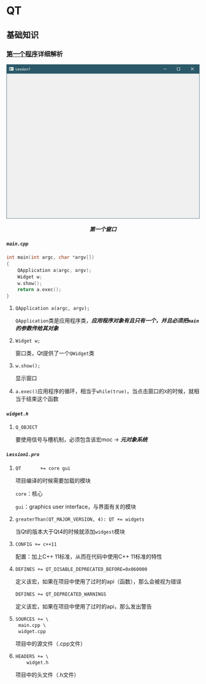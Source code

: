# QT

## 基础知识

### [第一个程序](./Lession1/Lession1.pro)详细解析

![image-20220309220736214](QT.assets/image-20220309220736214.png)

<center><b><i>第一个窗口</i></b></center>

#### *`main.cpp`*

```c++
int main(int argc, char *argv[])
{
    QApplication a(argc, argv);
    Widget w;
    w.show();
    return a.exec();
}
```

1. `QApplication a(argc, argv);`

    `QApplication`类是应用程序类，***应用程序对象有且只有一个，并且必须把`main`的参数传给其对象***

2. `Widget w;`

    窗口类，Qt提供了一个`QWidget`类

3. `w.show();`

    显示窗口

2. `a.exec()`应用程序的循环，相当于`while(true)`，当点击窗口的`X`的时候，就相当于结束这个函数

#### *`widget.h`*

1. `Q_OBJECT`

    要使用信号与槽机制，必须包含该宏moc -> ***元对象系统***

#### *`Lession1.pro`*

1. `QT       += core gui`

    项目编译的时候需要加载的模块 

    `core`：核心

    `gui`：graphics user interface，与界面有关的模块

2. `greaterThan(QT_MAJOR_VERSION, 4): QT += widgets`

   当Qt的版本大于Qt4的时候就添加`widgest`模块
   
3. `CONFIG += c++11`
   
   配置：加上C++ 11标准，从而在代码中使用C++ 11标准的特性
   
4. `DEFINES += QT_DISABLE_DEPRECATED_BEFORE=0x060000`

   定义该宏，如果在项目中使用了过时的api（函数），那么会被视为错误
   
   `DEFINES += QT_DEPRECATED_WARNINGS`
   
   定义该宏，如果在项目中使用了过时的api，那么发出警告
   
5. ```properties
   SOURCES += \
   	main.cpp \
   	widget.cpp
   ```
   
    项目中的源文件（.cpp文件）
   
6. ```properties
   HEADERS += \
       widget.h
   ```

   项目中的头文件（.h文件）